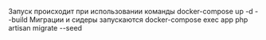 Запуск происходит при использовании команды docker-compose up -d --build
Миграции и сидеры запускаются  docker-compose exec app php artisan migrate --seed

